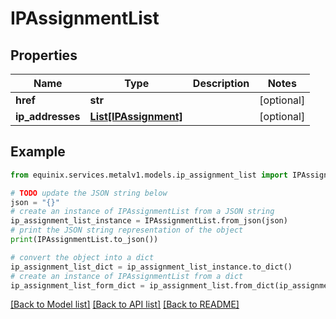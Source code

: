 # IPAssignmentList


## Properties

Name | Type | Description | Notes
------------ | ------------- | ------------- | -------------
**href** | **str** |  | [optional] 
**ip_addresses** | [**List[IPAssignment]**](IPAssignment.md) |  | [optional] 

## Example

```python
from equinix.services.metalv1.models.ip_assignment_list import IPAssignmentList

# TODO update the JSON string below
json = "{}"
# create an instance of IPAssignmentList from a JSON string
ip_assignment_list_instance = IPAssignmentList.from_json(json)
# print the JSON string representation of the object
print(IPAssignmentList.to_json())

# convert the object into a dict
ip_assignment_list_dict = ip_assignment_list_instance.to_dict()
# create an instance of IPAssignmentList from a dict
ip_assignment_list_form_dict = ip_assignment_list.from_dict(ip_assignment_list_dict)
```
[[Back to Model list]](../README.md#documentation-for-models) [[Back to API list]](../README.md#documentation-for-api-endpoints) [[Back to README]](../README.md)


